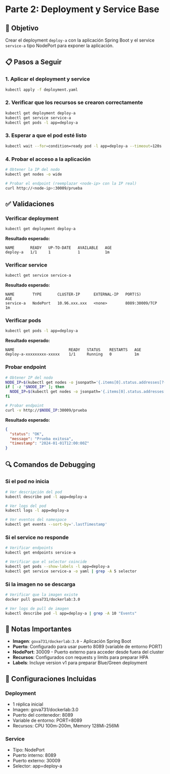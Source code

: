 # Parte 2: Deployment y Service Base

## 🎯 Objetivo
Crear el deployment `deploy-a` con la aplicación Spring Boot y el service `service-a` tipo NodePort para exponer la aplicación.

## 📋 Pasos a Seguir

### 1. Aplicar el deployment y service
```bash
kubectl apply -f deployment.yaml
```

### 2. Verificar que los recursos se crearon correctamente
```bash
kubectl get deployment deploy-a
kubectl get service service-a
kubectl get pods -l app=deploy-a
```

### 3. Esperar a que el pod esté listo
```bash
kubectl wait --for=condition=ready pod -l app=deploy-a --timeout=120s
```

### 4. Probar el acceso a la aplicación
```bash
# Obtener la IP del nodo
kubectl get nodes -o wide

# Probar el endpoint (reemplazar <node-ip> con la IP real)
curl http://<node-ip>:30009/prueba
```

## ✅ Validaciones

### Verificar deployment
```bash
kubectl get deployment deploy-a
```

**Resultado esperado:**
```
NAME       READY   UP-TO-DATE   AVAILABLE   AGE
deploy-a   1/1     1            1           1m
```

### Verificar service
```bash
kubectl get service service-a
```

**Resultado esperado:**
```
NAME        TYPE       CLUSTER-IP      EXTERNAL-IP   PORT(S)          AGE
service-a   NodePort   10.96.xxx.xxx   <none>        8089:30009/TCP   1m
```

### Verificar pods
```bash
kubectl get pods -l app=deploy-a
```

**Resultado esperado:**
```
NAME                        READY   STATUS    RESTARTS   AGE
deploy-a-xxxxxxxxx-xxxxx    1/1     Running   0          1m
```

### Probar endpoint
```bash
# Obtener IP del nodo
NODE_IP=$(kubectl get nodes -o jsonpath='{.items[0].status.addresses[?(@.type=="ExternalIP")].address}')
if [ -z "$NODE_IP" ]; then
  NODE_IP=$(kubectl get nodes -o jsonpath='{.items[0].status.addresses[?(@.type=="InternalIP")].address}')
fi

# Probar endpoint
curl -v http://$NODE_IP:30009/prueba
```

**Resultado esperado:**
```json
{
  "status": "OK",
  "message": "Prueba exitosa",
  "timestamp": "2024-01-01T12:00:00Z"
}
```

## 🔍 Comandos de Debugging

### Si el pod no inicia
```bash
# Ver descripción del pod
kubectl describe pod -l app=deploy-a

# Ver logs del pod
kubectl logs -l app=deploy-a

# Ver eventos del namespace
kubectl get events --sort-by='.lastTimestamp'
```

### Si el service no responde
```bash
# Verificar endpoints
kubectl get endpoints service-a

# Verificar que el selector coincide
kubectl get pods --show-labels -l app=deploy-a
kubectl get service service-a -o yaml | grep -A 5 selector
```

### Si la imagen no se descarga
```bash
# Verificar que la imagen existe
docker pull gova731/dockerlab:3.0

# Ver logs de pull de imagen
kubectl describe pod -l app=deploy-a | grep -A 10 "Events"
```

## 📝 Notas Importantes

- **Imagen**: `gova731/dockerlab:3.0` - Aplicación Spring Boot
- **Puerto**: Configurado para usar puerto 8089 (variable de entorno PORT)
- **NodePort**: 30009 - Puerto externo para acceder desde fuera del cluster
- **Recursos**: Configurados con requests y limits para preparar HPA
- **Labels**: Incluye version v1 para preparar Blue/Green deployment

## 🔧 Configuraciones Incluidas

### Deployment
- 1 réplica inicial
- Imagen: gova731/dockerlab:3.0
- Puerto del contenedor: 8089
- Variable de entorno: PORT=8089
- Recursos: CPU 100m-200m, Memory 128Mi-256Mi

### Service
- Tipo: NodePort
- Puerto interno: 8089
- Puerto externo: 30009
- Selector: app=deploy-a 